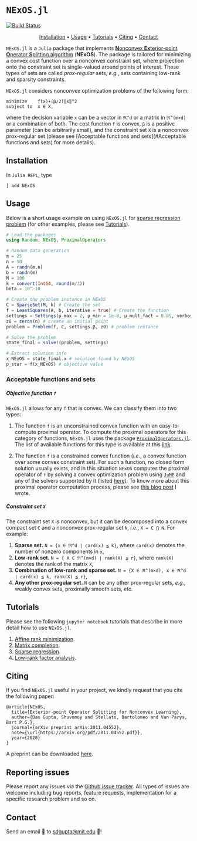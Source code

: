 # ```NExOS.jl```
[![Build Status](https://travis-ci.com/Shuvomoy/NExOS.jl.svg?branch=master)](https://travis-ci.com/Shuvomoy/NExOS.jl)

<p align="center">
  <a href="#Installation">Installation</a> •
  <a href="#Usage">Usage</a> •
  <a href="#Tutorials">Tutorials</a> •
  <a href="#Citing">Citing</a> •
  <a href="#Contact">Contact</a> 
</p>

``NExOS.jl`` is a `Julia` package that implements [**N**onconvex **Ex**terior-point **O**perator **S**plitting algorithm](https://arxiv.org/abs/2011.04552) (**NExOS**). The package is tailored for minimizing a convex cost function over a nonconvex constraint set, where projection onto the constraint set is single-valued around points of interest. These types of sets are called *prox-regular* sets, *e.g.*, sets containing low-rank and sparsity constraints. 

``NExOS.jl`` considers nonconvex optimization problems of the following form:

```
minimize    f(x)+(β/2)‖x‖^2
subject to  x ∈ X,
```

where the decision variable `x` can be a vector in `ℜ^d` or a matrix in `ℜ^(m×d)` or a combination of both. The cost function `f` is convex, `β` is a positive parameter (can be arbitrarily small), and the constraint set `X` is a nonconvex prox-regular set (please see [Acceptable functions and sets](#Acceptable functions and sets) for more details). 

## Installation

In `Julia REPL`, type

```] add NExOS```

## Usage

Below is a short usage example on using `NExOS.jl` for [sparse regression problem](https://nbviewer.jupyter.org/github/Shuvomoy/NExOS.jl/blob/master/tutorials/sparse_regression_using_NExOS.ipynb) (for other examples, please see [Tutorials](#Tutorials)). 

```julia
# Load the packages
using Random, NExOS, ProximalOperators

# Random data generation 
m = 25
n = 50
A = randn(m,n)
b = randn(m)
M = 100
k = convert(Int64, round(m/3))
beta = 10^-10

# Create the problem instance in NExOS
C = SparseSet(M, k) # Create the set
f = LeastSquares(A, b, iterative = true) # Create the function
settings = Settings(μ_max = 2, μ_min = 1e-8, μ_mult_fact = 0.85, verbose = false, freq = 250, γ_updt_rule = :adaptive, β = beta) # settings
z0 = zeros(n) # create an initial point
problem = Problem(f, C, settings.β, z0) # problem instance

# Solve the problem
state_final = solve!(problem, settings)

# Extract solution info
x_NExOS = state_final.x # solution found by NExOS
p_star = f(x_NExOS) # objective value
```

### Acceptable functions and sets

##### Objective function `f`

`NExOS.jl` allows for any `f` that is convex. We can classify them into two types:

1. The function `f` is an unconstrained convex function with an easy-to-compute proximal operator. To compute the proximal operators for this category of functions, `NExOS.jl` uses the package [`ProximalOperators.jl`](https://github.com/kul-forbes/ProximalOperators.jl). The list of available functions for this type is available at this [link](https://kul-forbes.github.io/ProximalOperators.jl/stable/functions/). 

2. The function `f` is a constrained convex function (*i.e.*, a convex function over some convex constraint set). For such a function, no closed form solution usually exists, and in this situation `NExOS` computes the proximal operator of `f` by solving a convex optimization problem using [`JuMP`](https://github.com/jump-dev/JuMP.jl)  and any of the solvers supported by it (listed [here](https://jump.dev/JuMP.jl/stable/installation/#Getting-Solvers-1)). To know more about this proximal operator computation process, please see [this blog post](https://shuvomoy.github.io/blog/programming/2020/09/08/proximal_operator_over_matrix.html) I wrote.

##### Constraint set `X`

The constraint set `X` is nonconvex, but it can be decomposed into a convex compact set `C` and a nonconvex prox-regular set `N`, *i.e.*, `X = C ⋂ N`. For example:

1. **Sparse set.**  `N = {x ∈ ℜ^d ∣ card(x) ≦ k}`, where `card(x)` denotes the number of nonzero components in `x`,
2. **Low-rank set.**  `N = { X ∈ ℜ^(m×d) ∣ rank(X) ≦ r}`, where `rank(X)` denotes the rank of the matrix `X`,
3. **Combination of low-rank and sparse set.**  `N = {X ∈ ℜ^(m×d), x ∈ ℜ^d ∣ card(x) ≦ k, rank(X) ≦ r}`,  
4. **Any other prox-regular set.**  `N` can be any other prox-regular sets, *e.g.,* weakly convex sets, proximally smooth sets, *etc.* 

## Tutorials

Please see the following `jupyter notebook` tutorials that describe in more detail how to use `NExOS.jl`. 

1. [Affine rank minimization](https://nbviewer.jupyter.org/github/Shuvomoy/NExOS.jl/blob/master/tutorials/Affine%20rank%20minimization%20using%20NExOS.jl.ipynb).
2. [Matrix completion](https://nbviewer.jupyter.org/github/Shuvomoy/NExOS.jl/blob/master/tutorials/Matrix_completion_problem_NEXOS.ipynb).
3. [Sparse regression](https://nbviewer.jupyter.org/github/Shuvomoy/NExOS.jl/blob/master/tutorials/sparse_regression_using_NExOS.ipynb).
4. [Low-rank factor analysis](https://nbviewer.jupyter.org/github/Shuvomoy/NExOS.jl/blob/master/tutorials/Low-rank_factor_analysis_using_NExOS.ipynb).


## Citing
If you find `NExOS.jl` useful in your project, we kindly request that you cite the following paper:
```
@article{NExOS,
  title={Exterior-point Operator Splitting for Nonconvex Learning},
  author={Das Gupta, Shuvomoy and Stellato, Bartolomeo and Van Parys, Bart P.G.},
  journal={arXiv preprint arXiv:2011.04552},
  note={\url{https://arxiv.org/pdf/2011.04552.pdf}},
  year={2020}
}
```
A preprint can be downloaded [here](https://arxiv.org/pdf/2011.04552.pdf).

## Reporting issues
Please report any issues via the [Github issue tracker](https://github.com/Shuvomoy/NExOS.jl/issues). All types of issues are welcome including bug reports, feature requests, implementation for a specific research problem and so on.

## Contact
Send an email :email: to [sdgupta@mit.edu](mailto:sdgupta@mit.edu) :rocket:!	


